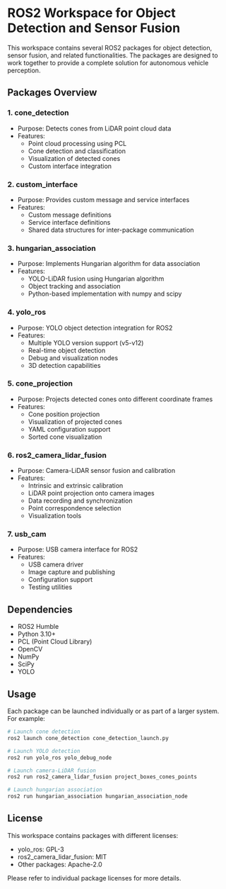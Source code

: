 # ROS2 Workspace for Object Detection and Sensor Fusion

This workspace contains several ROS2 packages for object detection, sensor fusion, and related functionalities. The packages are designed to work together to provide a complete solution for autonomous vehicle perception.

## Packages Overview

### 1. cone_detection
- Purpose: Detects cones from LiDAR point cloud data
- Features:
  - Point cloud processing using PCL
  - Cone detection and classification
  - Visualization of detected cones
  - Custom interface integration

### 2. custom_interface
- Purpose: Provides custom message and service interfaces
- Features:
  - Custom message definitions
  - Service interface definitions
  - Shared data structures for inter-package communication

### 3. hungarian_association
- Purpose: Implements Hungarian algorithm for data association
- Features:
  - YOLO-LiDAR fusion using Hungarian algorithm
  - Object tracking and association
  - Python-based implementation with numpy and scipy

### 4. yolo_ros
- Purpose: YOLO object detection integration for ROS2
- Features:
  - Multiple YOLO version support (v5-v12)
  - Real-time object detection
  - Debug and visualization nodes
  - 3D detection capabilities

### 5. cone_projection
- Purpose: Projects detected cones onto different coordinate frames
- Features:
  - Cone position projection
  - Visualization of projected cones
  - YAML configuration support
  - Sorted cone visualization

### 6. ros2_camera_lidar_fusion
- Purpose: Camera-LiDAR sensor fusion and calibration
- Features:
  - Intrinsic and extrinsic calibration
  - LiDAR point projection onto camera images
  - Data recording and synchronization
  - Point correspondence selection
  - Visualization tools

### 7. usb_cam
- Purpose: USB camera interface for ROS2
- Features:
  - USB camera driver
  - Image capture and publishing
  - Configuration support
  - Testing utilities

## Dependencies

- ROS2 Humble
- Python 3.10+
- PCL (Point Cloud Library)
- OpenCV
- NumPy
- SciPy
- YOLO


## Usage

Each package can be launched individually or as part of a larger system. For example:

```bash
# Launch cone detection
ros2 launch cone_detection cone_detection_launch.py

# Launch YOLO detection
ros2 run yolo_ros yolo_debug_node

# Launch camera-LiDAR fusion
ros2 run ros2_camera_lidar_fusion project_boxes_cones_points 

# Launch hungarian association
ros2 run hungarian_association hungarian_association_node
```

## License

This workspace contains packages with different licenses:
- yolo_ros: GPL-3
- ros2_camera_lidar_fusion: MIT
- Other packages: Apache-2.0

Please refer to individual package licenses for more details.
